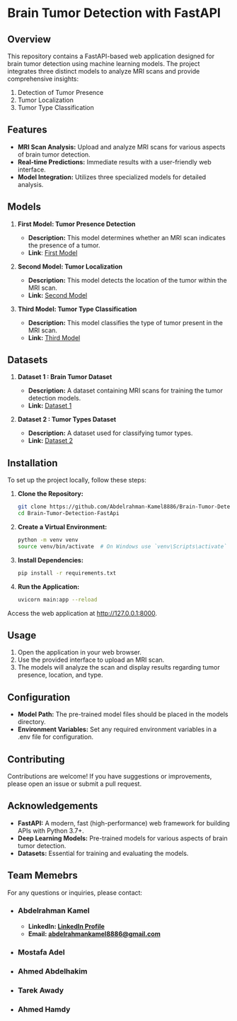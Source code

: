 # Brain Tumor Detection with FastAPI
## Overview
This repository contains a FastAPI-based web application designed for brain tumor detection using machine learning models. The project integrates three distinct models to analyze MRI scans and provide comprehensive insights:

1. Detection of Tumor Presence
2. Tumor Localization
3. Tumor Type Classification

## Features
- **MRI Scan Analysis:** Upload and analyze MRI scans for various aspects of brain tumor detection.
- **Real-time Predictions:** Immediate results with a user-friendly web interface.
- **Model Integration:** Utilizes three specialized models for detailed analysis.
## Models
1. **First Model: Tumor Presence Detection**

   - **Description:** This model determines whether an MRI scan indicates the presence of a tumor.
   - **Link**: [First Model](https://www.kaggle.com/code/abdelrahmankamel/bt-predict-model)
  
2. **Second Model: Tumor Localization**

   - **Description:** This model detects the location of the tumor within the MRI scan.
   - **Link:** [Second Model](https://www.kaggle.com/code/abdelrahmankamel/bt-seg-model)

3. **Third Model: Tumor Type Classification**

   - **Description:** This model classifies the type of tumor present in the MRI scan.
   - **Link:** [Third Model](https://www.kaggle.com/code/abdelrahmankamel/type-predict)
  
## Datasets
1. **Dataset 1 : Brain Tumor Dataset**

   - **Description:** A dataset containing MRI scans for training the tumor detection models.
   - **Link:** [Dataset 1](https://www.kaggle.com/datasets/abdelrahmankamel/btdataset)

2. **Dataset 2 : Tumor Types Dataset**
   - **Description:** A dataset used for classifying tumor types.
   - **Link:** [Dataset 2](https://www.kaggle.com/datasets/abdelrahmankamel/tumor-types)


## Installation
To set up the project locally, follow these steps:

1. **Clone the Repository:**
   ```bash
   git clone https://github.com/Abdelrahman-Kamel8886/Brain-Tumor-Detection-FastApi.git
   cd Brain-Tumor-Detection-FastApi

3. **Create a Virtual Environment:**
   ```bash
   python -m venv venv
   source venv/bin/activate  # On Windows use `venv\Scripts\activate`

4. **Install Dependencies:**
   ```bash
   pip install -r requirements.txt

4. **Run the Application:**
   ```bash
   uvicorn main:app --reload

Access the web application at http://127.0.0.1:8000.

## Usage
1. Open the application in your web browser.
2. Use the provided interface to upload an MRI scan.
3. The models will analyze the scan and display results regarding tumor presence, location, and type.
   
## Configuration
- **Model Path:** The pre-trained model files should be placed in the models directory.
- **Environment Variables:** Set any required environment variables in a .env file for configuration.

## Contributing
Contributions are welcome! If you have suggestions or improvements, please open an issue or submit a pull request.


## Acknowledgements

- **FastAPI:** A modern, fast (high-performance) web framework for building APIs with Python 3.7+.
- **Deep Learning Models:** Pre-trained models for various aspects of brain tumor detection.
- **Datasets:** Essential for training and evaluating the models.


## Team Memebrs
For any questions or inquiries, please contact:

- ### Abdelrahman Kamel
  - **LinkedIn: [LinkedIn Profile](www.linkedin.com/in/abdelrahman-kamel-7a7457200)**
  - **Email: abdelrahmankamel8886@gmail.com**
- ### Mostafa Adel
- ### Ahmed Abdelhakim
- ### Tarek Awady
- ### Ahmed Hamdy








